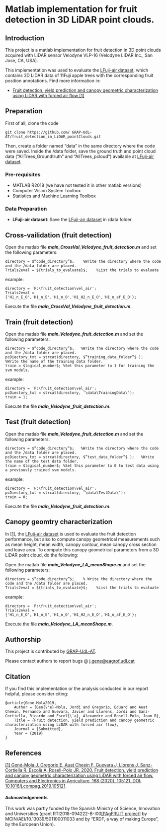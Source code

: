 # Matlab implementation for fruit detection in 3D LiDAR point clouds.

## Introduction
This project is a matlab implementation for fruit detection in 3D point clouds acquired with LiDAR sensor Velodyne VLP-16 (Velodyne LIDAR Inc., San Jose, CA, USA). 

This implementation was used to evaluate the [LFuji-air dataset](http://www.grap.udl.cat/en/publications/LFuji_air_dataset.html), which contains 3D LiDAR data of 11Fuji apple trees with the corresponding fruit position annotations. Find more information in:

* [Fruit detection, yield prediction and canopy geometric characterization using LiDAR with forced air flow [1]](https://doi.org/10.1016/j.compag.2019.105121)



## Preparation 


First of all, clone the code
```
git clone https://github.com/ GRAP-UdL-AT/fruit_detection_in_LiDAR_pointClouds.git
```

Then, create a folder named “data” in the same directory where the code were saved.
Inside the /data folder, save the ground truth and point cloud data (“AllTrees_Groundtruth” and “AllTrees_pcloud”) available at [LFuji-air dataset](http://www.grap.udl.cat/en/publications/LFuji_air_dataset.html).


### Pre-requisites

* MATLAB R2018 (we have not tested it in other matlab versions)
* Computer Vision System Toolbox
* Statistics and Machine Learning Toolbox

### Data Preparation

* **LFuji-air dataset**: 
Save the [LFuji-air dataset](http://www.grap.udl.cat/en/publications/LFuji_air_dataset.html) in /data folder.

## Cross-vailidation (fruit detection)

Open the matlab file **_main_CrossVal_Velodyne_fruit_detection.m_** and set the following parameters:
```
directory = $”code_directory”$;    %Write the directory where the code and the /data folder are placed.
Trials2eval = ${trials_to_evaluate}$;    %List the trials to evaluate
```
example:
```
directory = 'F:\fruit_detection\vel_air';  
Trials2eval = {'H1_n_E_O','H1_n_E','H1_n_O','H1_H2_n_E_O','H1_n_af_E_O'}; 
```
Execute the file **_main_CrossVal_Velodyne_fruit_detection.m_**.

## Train (fruit detection)
Open the matlab file **_main_Velodyne_fruit_detection.m_** and set the following parameters:
```
directory = $”code_directory”$;   %Write the directory where the code and the /data folder are placed.
pcDiectory_txt = strcat(directory, $”training_data_folder”$ );   %Write the name of the training data folder.
train = $logical_number$; %Set this parameter to 1 for training the svm models.
```
example:
```
directory = 'F:\fruit_detection\vel_air';  
pcDiectory_txt = strcat(directory, '\data\TrainingData\');
train = 1;
```
Execute the file **_main_Velodyne_fruit_detection.m_**.

## Test (fruit detection)
Open the matlab file **_main_Velodyne_fruit_detection.m_** and set the following parameters:
```
directory = $”code_directory”$;   %Write the directory where the code and the /data folder are placed.
pcDiectory_txt = strcat(directory, $”test_data_folder”$ );   %Write the name of the test data folder.
train = $logical_number$; %Set this parameter to 0 to test data using a previously trained svm models.
```
example:
```
directory = 'F:\fruit_detection\vel_air';  
pcDiectory_txt = strcat(directory, '\data\TestData\');
train = 0;
```
Execute the file **_main_Velodyne_fruit_detection.m_**.

## Canopy geomtry characterization
In [[1]]((http://www.grap.udl.cat/en/publications/index.html)), the [LFuji-air dataset](http://www.grap.udl.cat/en/publications/LFuji_air_dataset.html) is used to evaluate the fruit detection performance, but also to compute canopy geometrical measurements such as mean height, mean width, canopy contour, mean canopy cross section and leave area. To compute this canopy geometrical parameters from a 3D LiDAR point cloud, do the following:

Open the matlab file **_main_Velodyne_LA_meanShape.m_** and set the following parameters:
```
directory = $”code_directory”$;    % Write the directory where the code and the /data folder are placed.
Trials2eval = ${trials_to_evaluate}$;    %List the trials to evaluate
```
example:
```
directory = 'F:\fruit_detection\vel_air';  
Trials2eval = {'H1_n_E_O','H1_n_E','H1_n_O','H1_H2_n_E_O','H1_n_af_E_O'}; 
```
Execute the file **_main_Velodyne_LA_meanShape.m_**.

## Authorship

This project is contributed by [GRAP-UdL-AT](http://www.grap.udl.cat/en/index.html).

Please contact authors to report bugs @ j.gene@eagrof.udl.cat


## Citation

If you find this implementation or the analysis conducted in our report helpful, please consider citing:

    @article{Gene-Mola2019,
        Author = {Gen{\'e}-Mola, Jordi and Gregorio, Eduard and Auat Cheein, Fernando and Guevara, Javier and Llorens, Jordi and Sanz-Cortiella, Ricardo and Escol{\`a}, Alexandre and Rosell-Polo, Joan R},
        Title = {Fruit detection, yield prediction and canopy geometric characterization using LiDAR with forced air flow},
        Journal = {Submitted},
        Year = {2019}
    } 

## References

[[1] Gené-Mola J, Gregorio E, Auat Cheein F, Guevara J, Llorens J, Sanz-Cortiella R, Escolà A, Rosell-Polo JR. 2020. Fruit detection, yield prediction and canopy geometric characterization using LiDAR with forced air flow. Computers and Electronics in Agriculture, 168 (2020), 105121. DOI: 10.1016/j.compag.2019.105121](https://doi.org/10.1016/j.compag.2019.105121).

#### Acknowledgements
This work was partly funded by the Spanish Ministry of Science, Innovation and Universities (grant RTI2018-094222-B-I00[[PAgFRUIT project]]( https://www.pagfruit.udl.cat/en/) by MCIN/AEI/10.13039/501100011033 and by “ERDF, a way of making Europe”, by the European Union).

